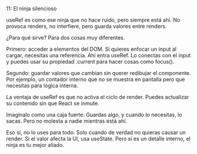 11: El ninja silencioso

useRef es como ese ninja que no hace ruido, pero siempre está ahí. No provoca renders, no interfiere, pero guarda valores entre renders.

¿Para qué sirve? Para dos cosas muy diferentes.

Primero: acceder a elementos del DOM. Si quieres enfocar un input al cargar, necesitas una referencia. Ahí entra useRef. Lo conectas con el input y puedes usar su propiedad .current para hacer cosas como focus().

Segundo: guardar valores que cambian sin querer redibujar el componente. Por ejemplo, un contador interno que no se muestra en pantalla pero que necesitas para lógica interna.

La ventaja de useRef es que no activa el ciclo de render. Puedes actualizar su contenido sin que React se inmute.

Imagínalo como una caja fuerte. Guardas algo, y cuando lo necesitas, lo sacas. Pero no molesta a nadie mientras está ahí.

Eso sí, no lo uses para todo. Solo cuando de verdad no quieras causar un render. Si el valor afecta la UI, usa useState. Pero si es un detalle interno, el ninja es tu mejor aliado.
